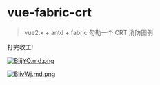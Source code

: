 # vue-fabric-crt

> vue2.x + antd + fabric 勾勒一个 CRT 消防图例



打完收工!


[![BlijYQ.md.png](https://s1.ax1x.com/2020/10/27/BlijYQ.md.png)](https://imgchr.com/i/BlijYQ)

[![BlivWj.md.png](https://s1.ax1x.com/2020/10/27/BlivWj.md.png)](https://imgchr.com/i/BlivWj)